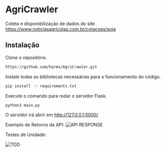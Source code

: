 # AgriCrawler

Coleta e disponibilização de dados do site https://www.noticiasagricolas.com.br/cotacoes/soja

## Instalação

Clone o repositório.

```bash
https://github.com/hqrms/AgriCrawler.git
```

Instale todas as bibliotecas necessárias para o funcionamento do código.

```bash
pip install -r requirements.txt
```

Execute o comando para rodar o servidor Flask.

```bash
python3 main.py
```

O servidor irá abrir em http://127.0.0.1:5000/



Exemplo de Retorno da API:
![API RESPONSE](https://github.com/hqrms/AgriCrawler/assets/78941789/747240e7-6b21-4d7f-ac3a-5a9456359fc5)



Testes de Unidade:

![TDD](https://github.com/hqrms/AgriCrawler/assets/78941789/ad123f66-312a-4a62-a0bc-056fc7534991)
